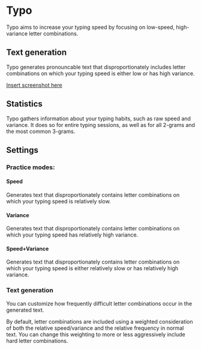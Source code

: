 # Typo

Typo aims to increase your typing speed by focusing on low-speed, high-variance letter combinations.

## Text generation

Typo generates pronouncable text that disproportionately includes letter combinations on which your typing speed is either low or has high variance.

[Insert screenshot here]()

## Statistics

Typo gathers information about your typing habits, such as raw speed and variance. It does so for entire typing sessions, as well as for all 2-grams and the most common 3-grams.

## Settings

### Practice modes:

#### Speed

Generates text that disproportionately contains letter combinations on which your typing speed is relatively slow.

#### Variance

Generates text that disproportionately contains letter combinations on which your typing speed has relatively high variance.

#### Speed+Variance

Generates text that disproportionately contains letter combinations on which your typing speed is either relatively slow or has relatively high variance.

### Text generation

You can customize how frequently difficult letter combinations occur in the generated text.

By default, letter combinations are included using a weighted consideration of both the relative speed/variance and the relative frequency in normal text. You can change this weighting to more or less aggressively include hard letter combinations.